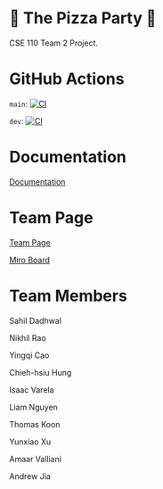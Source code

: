 # 🍕 The Pizza Party 🍕
CSE 110 Team 2 Project.

# GitHub Actions

`main`: [![CI](https://github.com/cse110-fa22-group2/team2-fa22-cse110/actions/workflows/ci.yml/badge.svg)](https://github.com/cse110-fa22-group2/team2-fa22-cse110/actions/workflows/ci.yml)

`dev`: [![CI](https://github.com/cse110-fa22-group2/team2-fa22-cse110/actions/workflows/ci.yml/badge.svg?branch=dev)](https://github.com/cse110-fa22-group2/team2-fa22-cse110/actions/workflows/ci.yml)

# Documentation

[Documentation](https://cse110-fa22-group2.github.io/team2-fa22-cse110/out/index.html)

# Team Page

[Team Page](https://cse110-fa22-group2.github.io/team2-fa22-cse110/admin/team.html)

[Miro Board](https://miro.com/app/board/uXjVPJnCzps=/?share_link_id=992842944391)

# Team Members

Sahil Dadhwal

Nikhil Rao 

Yingqi Cao 

Chieh-hsiu Hung

Isaac Varela

Liam Nguyen

Thomas Koon

Yunxiao Xu

Amaar Valliani

Andrew Jia

